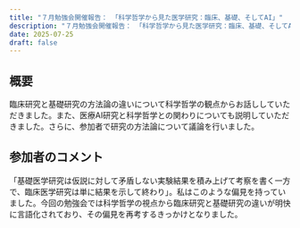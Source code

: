```yaml
---
title: "７月勉強会開催報告： 「科学哲学から見た医学研究：臨床、基礎、そしてAI」"
description: "７月勉強会開催報告： 「科学哲学から見た医学研究：臨床、基礎、そしてAI」"
date: 2025-07-25
draft: false
---
```

## 概要 
臨床研究と基礎研究の方法論の違いについて科学哲学の観点からお話ししていただきました。また、医療AI研究と科学哲学との関わりについても説明していただきました。さらに、参加者で研究の方法論について議論を行いました。

## 参加者のコメント
「基礎医学研究は仮説に対して矛盾しない実験結果を積み上げて考察を書く一方で、臨床医学研究は単に結果を示して終わり」。私はこのような偏見を持っていました。今回の勉強会では科学哲学の視点から臨床研究と基礎研究の違いが明快に言語化されており、その偏見を再考するきっかけとなりました。

